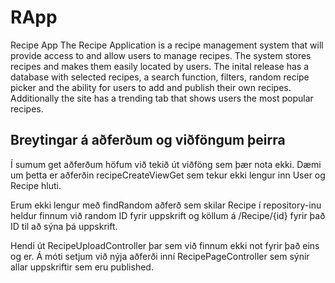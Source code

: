 # RApp
Recipe App
The Recipe Application is a recipe management system that will provide access to and allow users to manage recipes. The system stores recipes and makes them easily located by users. The inital release has a database with selected recipes, a search function, filters, random recipe picker and the ability for users to add and publish their own recipes. Additionally the site has a trending tab that shows users the most popular recipes. 

## Breytingar á aðferðum og viðföngum þeirra

Í sumum get aðferðum höfum við tekið út viðföng sem þær nota ekki. Dæmi um þetta er aðferðin recipeCreateViewGet
sem tekur ekki lengur inn User og Recipe hluti.

Erum ekki lengur með findRandom aðferð sem skilar Recipe í repository-inu heldur finnum við random ID fyrir uppskrift
og köllum á /Recipe/{id} fyrir það ID til að sýna þá uppskrift.

Hendi út RecipeUploadController þar sem við finnum ekki not fyrir það eins og er. Á móti setjum við nýja aðferði inní
RecipePageController sem sýnir allar uppskriftir sem eru published.
